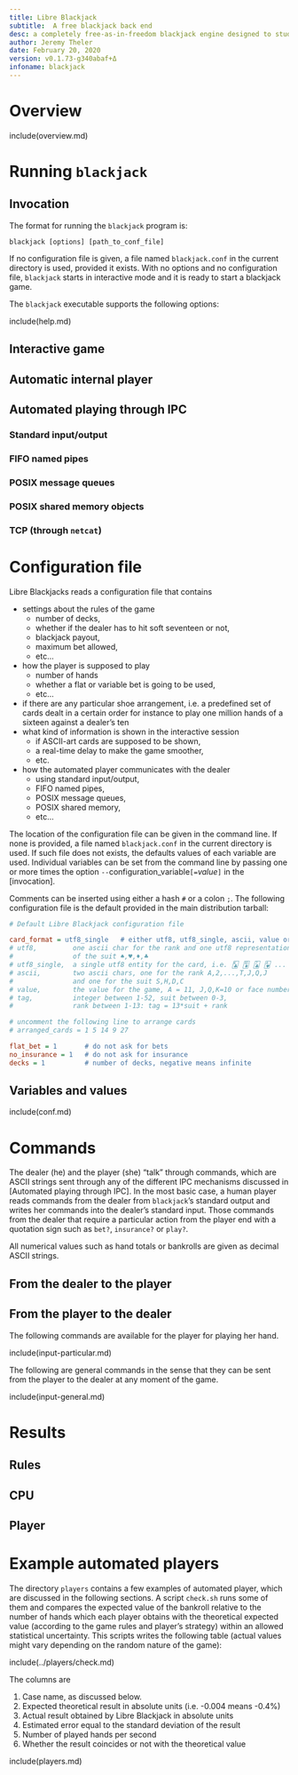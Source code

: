 ```yaml
---
title: Libre Blackjack
subtitle:  A free blackjack back end
desc: a completely free-as-in-freedom blackjack engine designed to study and analyze the game statistics using different playing strategies ranging from simple card counting up to other complex algorithms based on artificial intelligence.
author: Jeremy Theler
date: February 20, 2020
version: v0.1.73-g340abaf+Δ
infoname: blackjack
---
```


# Overview

include(overview.md)

# Running `blackjack`

## Invocation

The format for running the `blackjack` program is:

```
blackjack [options] [path_to_conf_file]
```

If no configuration file is given, a file named `blackjack.conf` in the current directory is used, provided it exists.
With no options and no configuration file, `blackjack` starts in interactive mode and it is ready to start a blackjack game.

The `blackjack` executable supports the following options:


include(help.md)

## Interactive game

## Automatic internal player

## Automated playing through IPC

### Standard input/output

### FIFO named pipes

### POSIX message queues

### POSIX shared memory objects

### TCP (through `netcat`)

# Configuration file

Libre Blackjacks reads a configuration file that contains
 
 * settings about the rules of the game
    - number of decks,
    - whether if the dealer has to hit soft seventeen or not,
    - blackjack payout,
    - maximum bet allowed,
    - etc...
 * how the player is supposed to play
    - number of hands
    - whether a flat or variable bet is going to be used,
    - etc...
 * if there are any particular shoe arrangement, i.e. a predefined set of cards dealt in a certain order for instance to play one million hands of a sixteen against a dealer’s ten
 * what kind of information is shown in the interactive session
    - if ASCII-art cards are supposed to be shown,
    - a real-time delay to make the game smoother,
    - etc.
 * how the automated player communicates with the dealer
    - using standard input/output,
    - FIFO named pipes,
    - POSIX message queues,
    - POSIX shared memory,
    - etc...
 
The location of the configuration file can be given in the command line. If none is provided, a file named `blackjack.conf` in the current directory is used. If such file does not exists, the defaults values of each variable are used. Individual variables can be set from the command line by passing one or more times the option `--`configuration_variable`[=`*value*`]` in the [invocation].

Comments can be inserted using either a hash `#` or a colon `;`. The following configuration file is the default provided in the main distribution tarball:

```ini
# Default Libre Blackjack configuration file

card_format = utf8_single   # either utf8, utf8_single, ascii, value or tag  
# utf8,         one ascii char for the rank and one utf8 representation
#               of the suit ♠,♥,♦,♣
# utf8_single,  a single utf8 entity for the card, i.e. 🃞 🃊 🃗 🂱 ...
# ascii,        two ascii chars, one for the rank A,2,...,T,J,Q,J
#               and one for the suit S,H,D,C
# value,        the value for the game, A = 11, J,Q,K=10 or face number
# tag,          integer between 1-52, suit between 0-3,
#               rank between 1-13: tag = 13*suit + rank

# uncomment the following line to arrange cards
# arranged_cards = 1 5 14 9 27

flat_bet = 1       # do not ask for bets
no_insurance = 1   # do not ask for insurance
decks = 1          # number of decks, negative means infinite
```

## Variables and values

include(conf.md)

# Commands

The dealer (he) and the player (she) “talk” through commands, which are ASCII strings sent through any of the different IPC mechanisms discussed in [Automated playing through IPC]. In the most basic case, a human player reads commands from the dealer from `blackjack`’s  standard output and writes her commands into the dealer’s standard input. Those commands from the dealer that require a particular action from the player end with a quotation sign such as `bet?`, `insurance?` or `play?`.

All numerical values such as hand totals or bankrolls are given as decimal ASCII strings.

## From the dealer to the player


## From the player to the dealer

The following commands are available for the player for playing her hand.

include(input-particular.md)


The following are general commands in the sense that they can be sent from the player to the dealer at any moment of the game.

include(input-general.md)





# Results

## Rules

## CPU

## Player



# Example automated players

The directory `players` contains a few examples of automated player, which are discussed in the following sections. A script `check.sh` runs some of them and compares the expected value of the bankroll relative to the number of hands which each player obtains with the theoretical expected value (according to the game rules and player’s strategy) within an  allowed statistical uncertainty. This scripts writes the following table (actual values might vary depending on the random nature of the game):

include(../players/check.md)

The columns are

 1. Case name, as discussed below.
 2. Expected theoretical result in absolute units (i.e. -0.004 means -0.4%)
 3. Actual result obtained by Libre Blackjack in absolute units
 4. Estimated error equal to the standard deviation of the result
 5. Number of played hands per second
 6. Whether the result coincides or not with the theoretical value


include(players.md)



